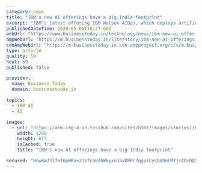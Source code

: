 ```yaml
---
category: news
title: "IBM's new AI offerings have a big India footprint"
excerpt: "IBM's latest offering IBM Watson AIOps, which deploys artificial intelligence to automate the way enterprises detect, diagnose and respond to IT anomalies in real time has a strong India footprint. There's also significant Indian contribution to the company's new suite of AI based application modernisation tools for cloud infrastructure."
publishedDateTime: 2020-05-06T10:27:00Z
webUrl: "https://www.businesstoday.in/technology/news/ibm-new-ai-offerings-have-a-big-india-footprint/story/403030.html"
ampWebUrl: "https://m.businesstoday.in/lite/story/ibm-new-ai-offerings-have-a-big-india-footprint/1/403030.html"
cdnAmpWebUrl: "https://m-businesstoday-in.cdn.ampproject.org/c/s/m.businesstoday.in/lite/story/ibm-new-ai-offerings-have-a-big-india-footprint/1/403030.html"
type: article
quality: 59
heat: 59
published: false

provider:
  name: Business Today
  domain: businesstoday.in

topics:
  - IBM AI
  - AI

images:
  - url: "https://akm-img-a-in.tosshub.com/sites/btmt/images/stories/ibm_bangalore_505_060520034846.jpg?size=1200:675"
    width: 1200
    height: 675
    isCached: true
    title: "IBM's new AI offerings have a big India footprint"

secured: "Hnwmm7J1feI6pWKv+2JzfcaBZ0WkyxnJ6vDPRr7qgp1CyLbU9mLMTjc4Dr0Q5ngj+Yy/TMl58c6E53GFX6ZvkeCAziMjLwtpy4/7lvjPm0+r47rDxFL5BLQ18FHB01M7qclPPS2c2bRXUMAG0iBv69mVeo8A0ikHHG00f+kI9ocZA3X/y8lvH4gZb7kZxSsCtm1m0yPYA+v9mxuLi7yCJL4JxfEQDZRYl7ZAO65uoACU54gsePzlf44g0gvu/ifPSyPKVShhr9ph2vgjzCPul1JS8HZ4qacPzeSDy/6oobcLOZThwASr9yCJ5FR26v7TwPgMWlOBDgn3AxOCioLDBxQDXBiqziPAhLIY0PW/jGmH02IJ3HWR6YZkm3x1cupb9i3KiJl8aMVmQtcdrPW9NfBEi1rTgZOt1K5twVdNpN3Pet76mbKKeBe64vJZp66uzViiDzuUaSQbN1n8tUHyJe9snjSTnKWYs1WlM2+zOCI=;XPIr3dMCijf6V/bsDbe49g=="
---
```


